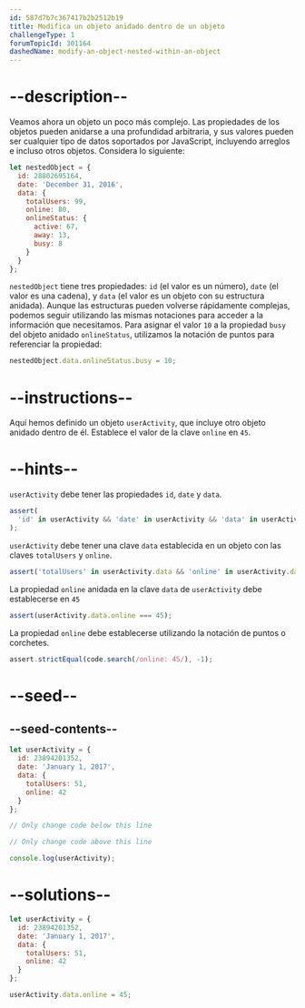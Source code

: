 ```yaml
---
id: 587d7b7c367417b2b2512b19
title: Modifica un objeto anidado dentro de un objeto
challengeType: 1
forumTopicId: 301164
dashedName: modify-an-object-nested-within-an-object
---
```


# --description--

Veamos ahora un objeto un poco más complejo. Las propiedades de los objetos pueden anidarse a una profundidad arbitraria, y sus valores pueden ser cualquier tipo de datos soportados por JavaScript, incluyendo arreglos e incluso otros objetos. Considera lo siguiente:

```js
let nestedObject = {
  id: 28802695164,
  date: 'December 31, 2016',
  data: {
    totalUsers: 99,
    online: 80,
    onlineStatus: {
      active: 67,
      away: 13,
      busy: 8
    }
  }
};
```

`nestedObject` tiene tres propiedades: `id` (el valor es un número), `date` (el valor es una cadena), y `data` (el valor es un objeto con su estructura anidada). Aunque las estructuras pueden volverse rápidamente complejas, podemos seguir utilizando las mismas notaciones para acceder a la información que necesitamos. Para asignar el valor `10` a la propiedad `busy` del objeto anidado `onlineStatus`, utilizamos la notación de puntos para referenciar la propiedad:

```js
nestedObject.data.onlineStatus.busy = 10;
```

# --instructions--

Aquí hemos definido un objeto `userActivity`, que incluye otro objeto anidado dentro de él. Establece el valor de la clave `online` en `45`.

# --hints--

`userActivity` debe tener las propiedades `id`, `date` y `data`.

```js
assert(
  'id' in userActivity && 'date' in userActivity && 'data' in userActivity
);
```

`userActivity` debe tener una clave `data` establecida en un objeto con las claves `totalUsers` y `online`.

```js
assert('totalUsers' in userActivity.data && 'online' in userActivity.data);
```

La propiedad `online` anidada en la clave `data` de `userActivity` debe establecerse en `45`

```js
assert(userActivity.data.online === 45);
```

La propiedad `online` debe establecerse utilizando la notación de puntos o corchetes.

```js
assert.strictEqual(code.search(/online: 45/), -1);
```

# --seed--

## --seed-contents--

```js
let userActivity = {
  id: 23894201352,
  date: 'January 1, 2017',
  data: {
    totalUsers: 51,
    online: 42
  }
};

// Only change code below this line

// Only change code above this line

console.log(userActivity);
```

# --solutions--

```js
let userActivity = {
  id: 23894201352,
  date: 'January 1, 2017',
  data: {
    totalUsers: 51,
    online: 42
  }
};

userActivity.data.online = 45;
```
